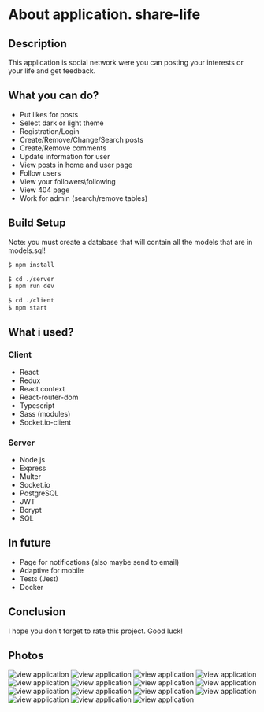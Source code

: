 # About application. share-life

## Description

This application is social network were you can posting your interests or your life and get feedback.

## What you can do?

-   Put likes for posts
-   Select dark or light theme
-   Registration/Login
-   Create/Remove/Change/Search posts
-   Create/Remove comments
-   Update information for user
-   View posts in home and user page
-   Follow users
-   View your followers\following
-   View 404 page
-   Work for admin (search/remove tables)

## Build Setup

Note: you must create a database that will contain all the models that are in models.sql!

```bash
$ npm install
```

```bash
$ cd ./server
$ npm run dev
```

```bash
$ cd ./client
$ npm start
```

## What i used?

### Client

-   React
-   Redux
-   React context
-   React-router-dom
-   Typescript
-   Sass (modules)
-   Socket.io-client

### Server

-   Node.js
-   Express
-   Multer
-   Socket.io
-   PostgreSQL
-   JWT
-   Bcrypt
-   SQL

## In future

-   Page for notifications (also maybe send to email)
-   Adaptive for mobile
-   Tests (Jest)
-   Docker

## Conclusion

I hope you don't forget to rate this project. Good luck!

## Photos

![view application](https://sun7-7.userapi.com/impg/tOrDtPqPf3cgHTpwHuE_P1ChQohbLfeY7-kZhQ/i3f2TxcSE7w.jpg?size=1920x1080&quality=96&sign=1bb091cd6e164888aba760fb8028f051&type=album)
![view application](https://sun9-67.userapi.com/impg/GQQItJFGQwE4EjzfNefhdsLBNudzMiVNMZ_gNw/a-xhLIO5SQE.jpg?size=1920x1080&quality=96&sign=a61e0efc53da387adbd7562035b39e9a&type=album)
![view application](https://sun9-85.userapi.com/impg/pvQETl_qqVXgR0RnR9yUlEvE2ElnbYo_YXyl7A/7ZMXe7M8vfY.jpg?size=1920x1080&quality=96&sign=38dd28551722514c9fcb2b453b335e23&type=album)
![view application](https://sun9-11.userapi.com/impg/n9IYx1qgi_EoBnyqjT6639jAWKiSNglcaxMF5Q/UAlCYAXy2no.jpg?size=1920x1080&quality=96&sign=0312bfa89cef0f3057587c436f45b0d5&type=album)
![view application](https://sun9-41.userapi.com/impg/TY-9qt4oUuSBPtwqTf5LVar-yT5uYEWISge6bw/B19e4hYJ9e8.jpg?size=1920x1080&quality=96&sign=ff416bd8c9557658cd19f8ae67bd671e&type=album)
![view application](https://sun9-88.userapi.com/impg/JbMalU2o2d-cNG3K67ib18Sn5RU6raeSfVhHEg/Itoatwv61PQ.jpg?size=1920x1080&quality=96&sign=97f11cadd9bf804dc8aaa631ce2b7175&type=album)
![view application](https://sun9-3.userapi.com/impg/gpsVhGMDo0tb-j-JWZiPNWJMSSkxuUiRa26Q9w/Bm5OHjIwgXM.jpg?size=1920x1080&quality=96&sign=de3861aa902d2869a06edf3d95005f83&type=album)
![view application](https://sun9-82.userapi.com/impg/b7w_hFRg698yVVevM9FhJCNJS3uglzGBUnx1IQ/UjoeljL2tRQ.jpg?size=1920x1080&quality=96&sign=305551e40aa4e95fbacd9754bc69d6ba&type=album)
![view application](https://sun9-6.userapi.com/impg/Tin8dhxS73_W3UdFTcKMIewOshzsh4E8Q6BFnQ/9eQLTFq0BtU.jpg?size=1920x1080&quality=96&sign=d985aaac53bf282ee988ce124d3a1454&type=album)
![view application](https://sun9-87.userapi.com/impg/ILXcgqJyA_c6hIagk6Hu8iIPkak0irL2eQ-sCQ/z53Zp2Y-iJo.jpg?size=1920x1080&quality=96&sign=33f8494ea9549fe8462291eccc0ac1bd&type=album)
![view application](https://sun9-32.userapi.com/impg/YXPBzAlY_ZVCiygJNObzx-Gkew0twtQWqTPGmQ/3ElqhfSixn0.jpg?size=1920x1080&quality=96&sign=89313652f16c5f03f7db4a769534e3a6&type=album)
![view application](https://sun9-82.userapi.com/impg/ugVZ2I2ejCRpaxjpiu6-0S5dmb1uuuDeXgK1wA/snvVLD8h1Vk.jpg?size=1920x1080&quality=96&sign=2a1fde34596413160f7ba214eddccec5&type=album)
![view application](https://sun7-14.userapi.com/impg/s_9kIm4ATNB2YS6bFJUyNIwLIEwt9Hc1qy2poQ/6cRjCBThU6U.jpg?size=1920x1080&quality=96&sign=a9b593aaa2eae9b11285a408b1b08fb8&type=album)
![view application](https://sun9-80.userapi.com/impg/A8E6uK_zR0HjbRcPhHNog6nTK4EtclvFi35Q_g/NkaJeqs7-cc.jpg?size=1920x1080&quality=96&sign=208cd19e7206ce90d75ffc38e76692c3&type=album)
![view application](https://sun9-13.userapi.com/impg/ieioD6OURvwAyuxsQfN23Lbp3VZEKmGa5L9Tiw/VRFuW1x-E_o.jpg?size=1920x1080&quality=96&sign=b766066df0ba5443f3b264255d451e45&type=album)
